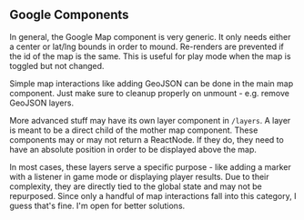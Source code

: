 ## Google Components

In general, the Google Map component is very generic. It only needs either a center or lat/lng bounds in order to mound. Re-renders are prevented if the id of the map is the same. This is useful for play mode when the map is toggled but not changed.

Simple map interactions like adding GeoJSON can be done in the main map component. Just make sure to cleanup properly on unmount - e.g. remove GeoJSON layers.

More advanced stuff may have its own layer component in `/layers`. A layer is meant to be a direct child of the mother map component. These components may or may not return a ReactNode. If they do, they need to have an absolute position in order to be displayed above the map.

In most cases, these layers serve a specific purpose - like adding a marker with a listener in game mode or displaying player results. Due to their complexity, they are directly tied to the global state and may not be repurposed. Since only a handful of map interactions fall into this category, I guess that's fine. I'm open for better solutions.
